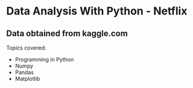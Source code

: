 
# Data Analysis With Python - Netflix
## Data obtained from kaggle.com

<p>Topics covered:

* Programming in Python 
* Numpy
* Pandas
* Matplotlib


